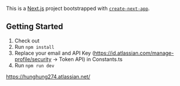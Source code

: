 This is a [Next.js](https://nextjs.org/) project bootstrapped with [`create-next-app`](https://github.com/vercel/next.js/tree/canary/packages/create-next-app).

## Getting Started
1. Check out
2. Run ```npm install```
3. Replace your email and API Key (https://id.atlassian.com/manage-profile/security -> Token API) in Constants.ts
4. Run ```npm run dev```

https://hunghung274.atlassian.net/
